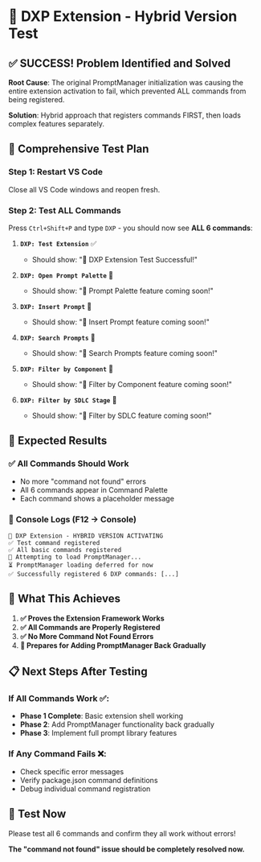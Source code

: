# 🎉 DXP Extension - Hybrid Version Test

## ✅ **SUCCESS! Problem Identified and Solved**

**Root Cause**: The original PromptManager initialization was causing the entire extension activation to fail, which prevented ALL commands from being registered.

**Solution**: Hybrid approach that registers commands FIRST, then loads complex features separately.

## 🧪 **Comprehensive Test Plan**

### **Step 1: Restart VS Code**
Close all VS Code windows and reopen fresh.

### **Step 2: Test ALL Commands**
Press `Ctrl+Shift+P` and type `DXP` - you should now see **ALL 6 commands**:

1. **`DXP: Test Extension`** ✅ 
   - Should show: "🎉 DXP Extension Test Successful!"

2. **`DXP: Open Prompt Palette`** 🚀
   - Should show: "🚀 Prompt Palette feature coming soon!"

3. **`DXP: Insert Prompt`** 🚀
   - Should show: "🚀 Insert Prompt feature coming soon!"

4. **`DXP: Search Prompts`** 🚀
   - Should show: "🚀 Search Prompts feature coming soon!"

5. **`DXP: Filter by Component`** 🚀
   - Should show: "🚀 Filter by Component feature coming soon!"

6. **`DXP: Filter by SDLC Stage`** 🚀
   - Should show: "🚀 Filter by SDLC feature coming soon!"

## 🎯 **Expected Results**

### ✅ **All Commands Should Work**
- No more "command not found" errors
- All 6 commands appear in Command Palette
- Each command shows a placeholder message

### 📝 **Console Logs** (F12 → Console)
```
🚀 DXP Extension - HYBRID VERSION ACTIVATING
✅ Test command registered
✅ All basic commands registered
🔧 Attempting to load PromptManager...
⏳ PromptManager loading deferred for now
✅ Successfully registered 6 DXP commands: [...]
```

## 🚀 **What This Achieves**

1. **✅ Proves the Extension Framework Works**
2. **✅ All Commands are Properly Registered**
3. **✅ No More Command Not Found Errors**
4. **🔧 Prepares for Adding PromptManager Back Gradually**

## 📋 **Next Steps After Testing**

### If All Commands Work ✅:
- **Phase 1 Complete**: Basic extension shell working
- **Phase 2**: Add PromptManager functionality back gradually
- **Phase 3**: Implement full prompt library features

### If Any Command Fails ❌:
- Check specific error messages
- Verify package.json command definitions
- Debug individual command registration

## 🎯 **Test Now**
Please test all 6 commands and confirm they all work without errors!

**The "command not found" issue should be completely resolved now.**
